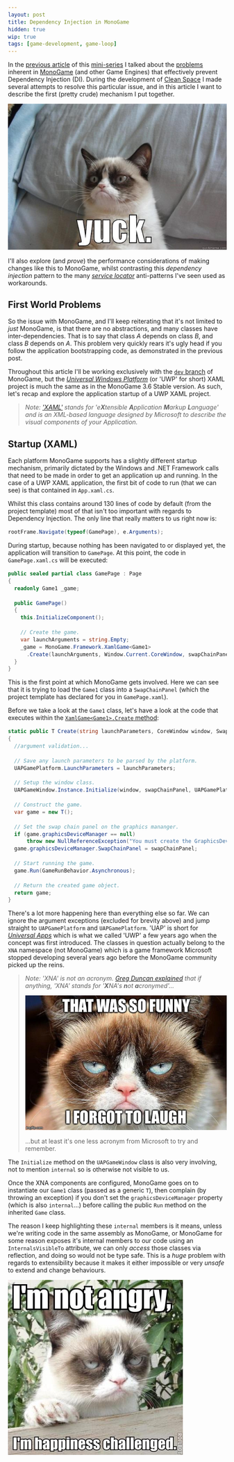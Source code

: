 ```yaml
---
layout: post
title: Dependency Injection in MonoGame
hidden: true
wip: true
tags: [game-development, game-loop]
---
```


In the [previous article](http://blog.devbot.net/game-loop/) of this [mini-series](http://blog.devbot.net/tag/game-loop/) I talked about the [problems](http://blog.devbot.net/game-loop/#dependency-injection) inherent in [MonoGame](http://www.monogame.net/) (and other Game Engines) that effectively prevent Dependency Injection (DI). During the development of [Clean Space](http://blog.devbot.net/clean-space-introduction) I made several attempts to resolve this particular issue, and in this article I want to describe the first (pretty crude) mechanism I put together.

![yuck](../images/yuck.jpg)

I'll also explore (and *prove*) the performance considerations of making changes like this to MonoGame, whilst contrasting this *dependency injection* pattern to the many [*service locator*](http://blog.ploeh.dk/2010/02/03/ServiceLocatorisanAnti-Pattern/) anti-patterns I've seen used as workarounds.

## First World Problems

So the issue with MonoGame, and I'll keep reiterating that it's not limited to *just* MonoGame, is that there are no abstractions, and many classes have inter-dependencies. That is to say that class *A* depends on class *B*, and class *B* depends on *A*. This problem very quickly rears it's ugly head if you follow the application bootstrapping code, as demonstrated in the previous post.

Throughout this article I'll be working exclusively with the [`dev` branch](https://github.com/MonoGame/MonoGame/tree/develop) of MonoGame, but the [*Universal Windows Platform*](https://docs.microsoft.com/en-us/windows/uwp/get-started/universal-application-platform-guide) (or 'UWP' for short) XAML project is much the same as in the MonoGame 3.6 Stable version. As such, let's recap and explore the application startup of a UWP XAML project.

> *Note: ['XAML'](https://msdn.microsoft.com/en-us/library/cc295302.aspx) stands for 'e**X**tensible **A**pplication **M**arkup **L**anguage' and is an XML-based language designed by Microsoft to describe the visual components of your Application.*

## Startup (XAML)

Each platform MonoGame supports has a slightly different startup mechanism, primarily dictated by the Windows and .NET Framework calls that need to be made in order to get an application up and running. In the case of a UWP XAML application, the first bit of code to run (that we can see) is that contained in `App.xaml.cs`.

Whilst this class contains around 130 lines of code by default (from the project template) most of that isn't too important with regards to Dependency Injection. The only line that really matters to us right now is:

```csharp
rootFrame.Navigate(typeof(GamePage), e.Arguments);
```

During startup, because nothing has been navigated to or displayed yet, the application will transition to `GamePage`. At this point, the code in `GamePage.xaml.cs` will be executed:

```csharp
public sealed partial class GamePage : Page
{
  readonly Game1 _game;

  public GamePage()
  {
    this.InitializeComponent();

    // Create the game.
    var launchArguments = string.Empty;
    _game = MonoGame.Framework.XamlGame<Game1>
      .Create(launchArguments, Window.Current.CoreWindow, swapChainPanel);
  }
}
```

This is the first point at which MonoGame gets involved. Here we can see that it is trying to load the `Game1` class into a `SwapChainPanel` (which the project template has declared for you in `GamePage.xaml`).

Before we take a look at the `Game1` class, let's have a look at the code that executes within the [`XamlGame<Game1>.Create` method](https://github.com/MonoGame/MonoGame/blob/develop/MonoGame.Framework/WindowsUniversal/XamlGame.cs#L28-L56):

```csharp
static public T Create(string launchParameters, CoreWindow window, SwapChainPanel swapChainPanel)
{
  //argument validation...

  // Save any launch parameters to be parsed by the platform.
  UAPGamePlatform.LaunchParameters = launchParameters;

  // Setup the window class.
  UAPGameWindow.Instance.Initialize(window, swapChainPanel, UAPGamePlatform.TouchQueue);

  // Construct the game.
  var game = new T();

  // Set the swap chain panel on the graphics mananger.
  if (game.graphicsDeviceManager == null)
      throw new NullReferenceException("You must create the GraphicsDeviceManager in the Game constructor!");
  game.graphicsDeviceManager.SwapChainPanel = swapChainPanel;

  // Start running the game.
  game.Run(GameRunBehavior.Asynchronous);

  // Return the created game object.
  return game;
}
```

There's a lot more happening here than everything else so far. We can ignore the argument exceptions (excluded for brevity above) and jump straight to `UAPGamePlatform` and `UAPGamePlatform`. 'UAP' is short for [*Universal Apps*](https://msdn.microsoft.com/en-gb/magazine/dn973012.aspx) which is what we called 'UWP' a few years ago when the concept was first introduced. The classes in question actually belong to the `XNA` namespace (not MonoGame) which is a game framework Microsoft stopped developing several years ago before the MonoGame community picked up the reins.

> *Note: 'XNA' is not an acronym. [Greg Duncan explained](https://channel9.msdn.com/coding4fun/blog/ANXFramework-ANXs-not-XNA-but-kind-of) that if anything, 'XNA' stands for '**X**NA's **n**ot **a**cronymed'...*
>
>![not funny](../images/not-funny.jpg)
>
> ...but at least it's one less acronym from Microsoft to try and remember.

The `Initialize` method on the `UAPGameWindow` class is also very involving, not to mention `internal` so is otherwise not visible to us.

Once the XNA components are configured, MonoGame goes on to instantiate our `Game1` class (passed as a generic `T`), then complain (by throwing an exception) if you don't set the `graphicsDeviceManager` property (which is also `internal`...) before calling the public `Run` method on the inherited `Game` class.

The reason I keep highlighting these `internal` members is it means, unless we're writing code in the same assembly as MonoGame, or MonoGame for some reason exposes it's internal members to our code using an `InternalsVisibleTo` attribute, we can only *access* those classes via reflection, and doing so would not be type safe. This is a *huge* problem with regards to extensibility because it makes it either impossible or very *unsafe* to extend and change behaviours.

![not happy](../images/happiness-challenged.jpg)